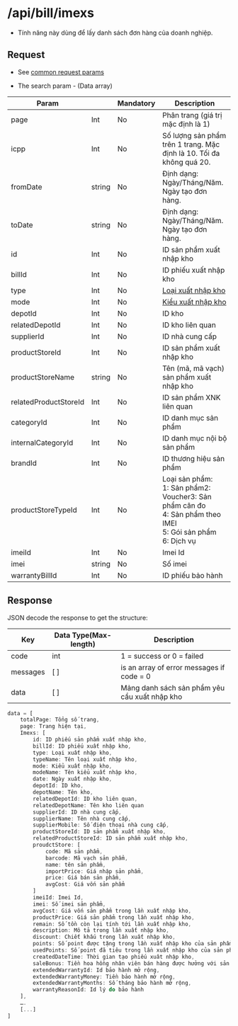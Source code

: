 # /api/bill/imexs
- Tính năng này dùng để lấy danh sách đơn hàng của doanh nghiệp.

## Request

- See [common request params](/api.md#request)
 
- The search param - (Data array)
 
Param | | Mandatory | Description
------|----------|------|-----------
page | Int | No | Phân trang (giá trị mặc định là 1)
icpp | Int | No | Số lượng sản phẩm trên 1 trang. Mặc định là 10. Tối đa không quá 20. 
fromDate| string | No | Định dạng: Ngày/Tháng/Năm. Ngày tạo đơn hàng.
toDate | string| No| Định dạng: Ngày/Tháng/Năm. Ngày tạo đơn hàng.
id | Int | No | ID sản phẩm xuất nhập kho
billId | Int | No | ID phiếu xuất nhập kho
type | Int |No | [Loại xuất nhập kho](/glossary.md#inventory)
mode | Int| No | [Kiểu xuất nhập kho](/glossary.md#inventory)
depotId| Int | No | ID kho
relatedDepotId | Int| No | ID kho liên quan
supplierId | Int | No| ID nhà cung cấp
productStoreId| Int|No| ID sản phẩm xuất nhập kho
productStoreName | string | No| Tên (mã, mã vạch) sản phẩm xuất nhập kho
relatedProductStoreId | Int | No | ID sản phẩm XNK liên quan
categoryId | Int | No | ID danh mục sản phẩm
internalCategoryId | Int | No | ID danh mục nội bộ sản phẩm
brandId | Int | No | ID thương hiệu sản phẩm
productStoreTypeId | Int | No | Loại sản phẩm:<br>1: Sản phẩm2: Voucher3: Sản phẩm cân đo<br>4: Sản phẩm theo IMEI<br>5: Gói sản phẩm<br>6: Dịch vụ
imeiId |Int| No | Imei Id
imei| string | No | Số imei
warrantyBillId | Int | No | ID phiếu bảo hành

## Response
JSON decode the response to get the structure:

Key | Data Type(Max-length)| Description
---|-------|-----------
code| int | 1 = success or 0 = failed
messages | [ ] | is an array of error messages if code = 0
data | [ ] |Mảng danh sách sản phẩm yêu cầu xuất nhập kho

```js
data = [
    totalPage: Tổng số trang,
	page: Trang hiện tại,
	Imexs: [
		id: ID phiếu sản phẩm xuất nhập kho,
		billId: ID phiếu xuất nhập kho,
		type: Loại xuất nhập kho,
		typeName: Tên loại xuất nhập kho,
		mode: Kiểu xuất nhập kho,
		modeName: Tên kiểu xuất nhập kho,
		date: Ngày xuất nhập kho,
		depotId: ID kho,
		depotName: Tên kho,
		relatedDepotId: ID kho liên quan,
		relatedDepotName: Tên kho liên quan
		supplierId: ID nhà cung cấp,
		supplierName: Tên nhà cung cấp,
		supplierMobile: Số điện thoại nhà cung cấp,
		productStoreId: ID sản phẩm xuất nhập kho,
		relatedProductStoreId: ID sản phẩm xuất nhập kho,
		proudctStore: [
			code: Mã sản phẩm,
			barcode: Mã vạch sản phẩm,
			name: tên sản phẩm,
			importPrice: Giá nhập sản phẩm,
			price: Giá bán sản phẩm,
			avgCost: Giá vốn sản phẩm
		]
		imeiId: Imei Id,
		imei: Số imei sản phẩm,
		avgCost: Giá vốn sản phẩm trong lần xuất nhập kho,
		productPrice: Giá sản phẩm trong lần xuất nhập kho,
		remain: Số tồn còn lại tính tới lần xuất nhập kho,
		description: Mô tả trong lần xuất nhập kho,
		discount: Chiết khấu trong lần xuất nhập kho,
		points: Số point được tặng trong lần xuất nhập kho của sản phẩm ,
		usedPoints: Số point đã tiêu trong lần xuất nhập kho của sản phẩm,
		createdDateTime: Thời gian tạo phiếu xuât nhập kho,
		saleBonus: Tiền hoa hồng nhân viên bán hàng được hưởng với sản phẩm,
		extendedWarrantyId: Id bảo hành mở rộng,
		extendedWarrantyMoney: Tiền bảo hành mở rộng,
		extendedWarrantyMonths: Số tháng bảo hành mở rộng,
		warrantyReasonId: Id lý do bảo hành
	],
	….
	[...]
]
```